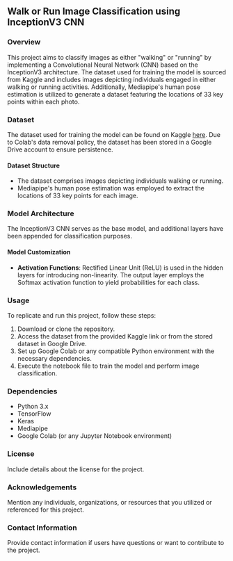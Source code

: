 ## Walk or Run Image Classification using InceptionV3 CNN

### Overview
This project aims to classify images as either "walking" or "running" by implementing a Convolutional Neural Network (CNN) based on the InceptionV3 architecture. The dataset used for training the model is sourced from Kaggle and includes images depicting individuals engaged in either walking or running activities. Additionally, Mediapipe's human pose estimation is utilized to generate a dataset featuring the locations of 33 key points within each photo.

### Dataset
The dataset used for training the model can be found on Kaggle [here](https://www.kaggle.com/datasets/huan9huan/walk-or-run). Due to Colab's data removal policy, the dataset has been stored in a Google Drive account to ensure persistence.

#### Dataset Structure
- The dataset comprises images depicting individuals walking or running.
- Mediapipe's human pose estimation was employed to extract the locations of 33 key points for each image.

### Model Architecture
The InceptionV3 CNN serves as the base model, and additional layers have been appended for classification purposes.

#### Model Customization
- **Activation Functions**: Rectified Linear Unit (ReLU) is used in the hidden layers for introducing non-linearity. The output layer employs the Softmax activation function to yield probabilities for each class.

### Usage
To replicate and run this project, follow these steps:
1. Download or clone the repository.
2. Access the dataset from the provided Kaggle link or from the stored dataset in Google Drive.
3. Set up Google Colab or any compatible Python environment with the necessary dependencies.
4. Execute the notebook file to train the model and perform image classification.

### Dependencies
- Python 3.x
- TensorFlow
- Keras
- Mediapipe
- Google Colab (or any Jupyter Notebook environment)

### License
Include details about the license for the project.

### Acknowledgements
Mention any individuals, organizations, or resources that you utilized or referenced for this project.

### Contact Information
Provide contact information if users have questions or want to contribute to the project.

